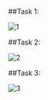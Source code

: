 ##Task 1:

![1](https://github.com/MihirPatel1711/CODESOFT/assets/165588459/8c346b23-b1e0-4203-a277-e5cced2993f0)

##Task 2:

![2](https://github.com/MihirPatel1711/CODESOFT/assets/165588459/8ddaeebe-17fc-4346-827c-ef20d807e36a)

##Task 3:

![3](https://github.com/MihirPatel1711/CODESOFT/assets/165588459/0f007bd2-b049-4f8d-ac21-dbfa61fc51cd)
